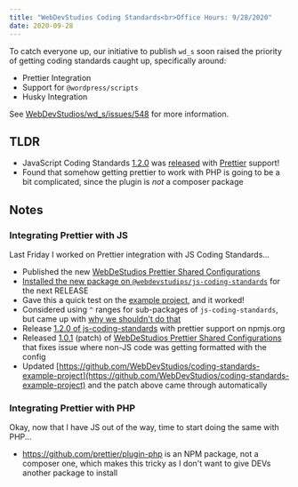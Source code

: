 ```yaml
---
title: "WebDevStudios Coding Standards<br>Office Hours: 9/28/2020"
date: 2020-09-28
---
```


To catch everyone up, our initiative to publish `wd_s` soon raised the priority of getting coding standards caught up, specifically around:

- Prettier Integration
- Support for `@wordpress/scripts`
- Husky Integration

See [WebDevStudios/wd_s/issues/548](https://github.com/WebDevStudios/wd_s/issues/548) for more information.

## TLDR

- JavaScript Coding Standards [1.2.0](https://github.com/WebDevStudios/js-coding-standards/releases/tag/1.2.0) was [released](https://www.npmjs.com/package/@webdevstudios/js-coding-standards) with [Prettier](http://prettier.io/) support!
- Found that somehow getting prettier to work with PHP is going to be a bit complicated, since the plugin is _not_ a composer package

## Notes

### Integrating Prettier with JS

Last Friday I worked on Prettier integration with JS Coding Standards...

- Published the new [WebDeStudios Prettier Shared Configurations](https://www.npmjs.com/package/@webdevstudios/prettier-config-js-coding-standards)
- [Installed the new package on `@webdevstudips/js-coding-standards`](https://github.com/WebDevStudios/js-coding-standards/pull/12/files) for the next RELEASE
- Gave this a quick test on the [example project](https://github.com/WebDevStudios/coding-standards-example-project), and it worked!
- Considered using `^` ranges for sub-packages of `js-coding-standards`, but came up with [why we shouldn't do that](https://github.com/WebDevStudios/js-coding-standards/wiki/Understanding-Dependency-Hierarchy#use--ranges)
- Release [1.2.0 of js-coding-standards](https://www.npmjs.com/package/@webdevstudios/js-coding-standards) with prettier support on npmjs.org
- Released [1.0.1](https://github.com/WebDevStudios/prettier-config-js-coding-standards/releases/tag/1.0.1) (patch) of [WebDeStudios Prettier Shared Configurations](https://www.npmjs.com/package/@webdevstudios/prettier-config-js-coding-standards) that fixes issue where non-JS code was getting formatted with the config
- Updated [https://github.com/WebDevStudios/coding-standards-example-project](https://github.com/WebDevStudios/coding-standards-example-project) and the patch above came through automatically

### Integrating Prettier with PHP

Okay, now that I have JS out of the way, time to start doing the same with PHP...

- https://github.com/prettier/plugin-php is an NPM package, not a composer one, which makes this tricky as I don't want to give DEVs another package to install
